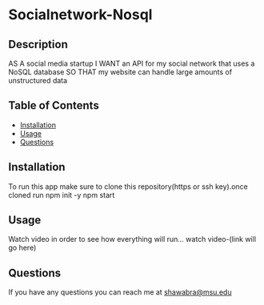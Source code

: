 # Socialnetwork-Nosql

## Description 

AS A social media startup
I WANT an API for my social network that uses a NoSQL database
SO THAT my website can handle large amounts of unstructured data

## Table of Contents
* [Installation](#installation)
* [Usage](#usage)
* [Questions](#questions)

## Installation 
To run this app make sure to clone this repository(https or ssh key).once cloned run
npm init -y
npm start

## Usage 
Watch video in order to see how everything will run...
watch video-(link will go here)

## Questions
If you have any questions you can reach me at shawabra@msu.edu